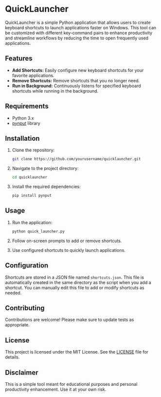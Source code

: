 # QuickLauncher

QuickLauncher is a simple Python application that allows users to create keyboard shortcuts to launch applications faster on Windows. This tool can be customized with different key-command pairs to enhance productivity and streamline workflows by reducing the time to open frequently used applications.

## Features

- **Add Shortcuts:** Easily configure new keyboard shortcuts for your favorite applications.
- **Remove Shortcuts:** Remove shortcuts that you no longer need.
- **Run in Background:** Continuously listens for specified keyboard shortcuts while running in the background.

## Requirements

- Python 3.x
- [pynput](https://pypi.org/project/pynput/) library

## Installation

1. Clone the repository:

   ```bash
   git clone https://github.com/yourusername/quicklauncher.git
   ```

2. Navigate to the project directory:

   ```bash
   cd quicklauncher
   ```

3. Install the required dependencies:

   ```bash
   pip install pynput
   ```

## Usage

1. Run the application:

   ```bash
   python quick_launcher.py
   ```

2. Follow on-screen prompts to add or remove shortcuts.

3. Use configured shortcuts to quickly launch applications.

## Configuration

Shortcuts are stored in a JSON file named `shortcuts.json`. This file is automatically created in the same directory as the script when you add a shortcut. You can manually edit this file to add or modify shortcuts as needed.

## Contributing

Contributions are welcome! Please make sure to update tests as appropriate.

## License

This project is licensed under the MIT License. See the [LICENSE](LICENSE) file for details.

## Disclaimer

This is a simple tool meant for educational purposes and personal productivity enhancement. Use it at your own risk.